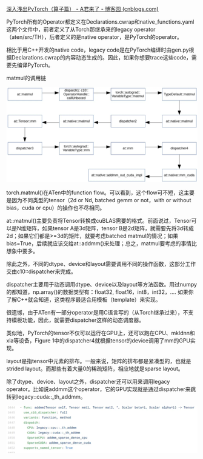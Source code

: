 [深入浅出PyTorch（算子篇） - A君来了 - 博客园 (cnblogs.com)](https://www.cnblogs.com/huangshuang/p/13179494.html)

PyTorch所有的Operator都定义在Declarations.cwrap和native_functions.yaml这两个文件中，前者定义了从Torch那继承来的legacy operator（aten/src/TH），后者定义的是native operator，是PyTorch的operator。

相比于用C++开发的native code，legacy code是在PyTorch编译时由gen.py根据Declarations.cwrap的内容动态生成的。因此，如果你想要trace这些code，需要先编译PyTorch。



matmul的调用链

![image-20240702163017178](operator.assets/image-20240702163017178.png)

torch.matmul()在ATen中的function flow。可以看到，这个flow可不短，这主要是因为不同类型的tensor（2d or Nd, batched gemm or not，with or without bias，cuda or cpu）的操作也不尽相同。

at::matmul()主要负责将Tensor转换成cuBLAS需要的格式。前面说过，Tensor可以是N维矩阵，如果tensor A是3d矩阵，tensor B是2d矩阵，就需要先将3d转成2d；如果它们都是>=3d的矩阵，就要考虑batched matmul的情况；如果bias=True，后续就应该交给at::addmm()来处理；总之，matmul要考虑的事情比想象中要多。

除此之外，不同的dtype、device和layout需要调用不同的操作函数，这部分工作交由c10::dispatcher来完成。





dispatcher主要用于动态调用dtype、device以及layout等方法函数。用过numpy的都知道，np.array()的数据类型有：float32, float16，int8，int32，.... 如果你了解C++就会知道，这类程序最适合用模板（template）来实现。

很遗憾，由于ATen有一部分operator是用C语言写的（从Torch继承过来），不支持模板功能，因此，就需要dispatcher这样的动态调度器。

类似地，PyTorch的tensor不仅可以运行在GPU上，还可以跑在CPU、mkldnn和xla等设备，Figure 1中的dispatcher4就根据tensor的device调用了mm的GPU实现。

layout是指tensor中元素的排布。一般来说，矩阵的排布都是紧凑型的，也就是strided layout。而那些有着大量0的稀疏矩阵，相应地就是sparse layout。

除了dtype、device、layout之外，dispatcher还可以用来调用legacy operator。比如说addmm这个operator，它的GPU实现就是通过dispatcher来跳转到legacy::cuda::_th_addmm。

![image-20240702163118953](operator.assets/image-20240702163118953.png)